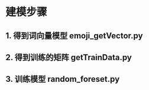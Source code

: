 # 建模步骤

## 1. 得到词向量模型 emoji_getVector.py



## 2. 得到训练的矩阵 getTrainData.py



## 3. 训练模型 random_foreset.py